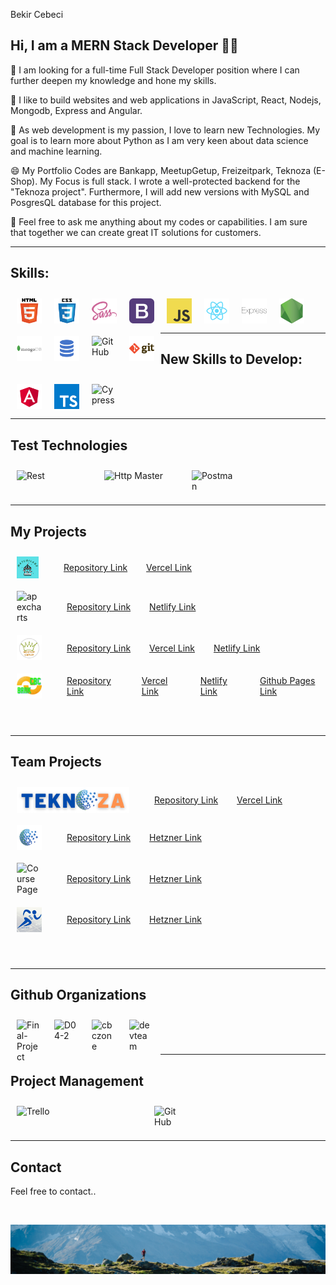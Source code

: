 Bekir Cebeci

## Hi, I am a MERN Stack Developer 👩‍💻

🔭 I am looking for a full-time Full Stack Developer position where I can further deepen my knowledge and hone my skills.

🌱 I like to build websites and web applications in JavaScript, React, Nodejs, Mongodb, Express and Angular.

👯 As web development is my passion, I love to learn new Technologies. My goal is to learn more about Python as I am very keen about data science and machine learning.

😄 My Portfolio Codes are Bankapp, MeetupGetup, Freizeitpark, Teknoza (E-Shop). My Focus is full stack. I wrote a well-protected backend for the "Teknoza project". Furthermore, I will add new versions with MySQL and PosgresQL database for this project.

💬 Feel free to ask me anything about my codes or capabilities. I am sure that together we can create great IT solutions for customers.

---

## Skills:

<img align="left" alt="HTML5" width="40px" style="margin:10px;" src="https://raw.githubusercontent.com/github/explore/80688e429a7d4ef2fca1e82350fe8e3517d3494d/topics/html/html.png" />

<img align="left" alt="CSS3" width="40px" style="margin:10px;" src="https://raw.githubusercontent.com/github/explore/80688e429a7d4ef2fca1e82350fe8e3517d3494d/topics/css/css.png" />

<img align="left" alt="Sass" width="40px" style="margin:10px;" src="https://raw.githubusercontent.com/github/explore/80688e429a7d4ef2fca1e82350fe8e3517d3494d/topics/sass/sass.png" />

<img align="left" alt="Bootstrap" width="40px" style="margin:10px;" src="https://raw.githubusercontent.com/github/explore/80688e429a7d4ef2fca1e82350fe8e3517d3494d/topics/bootstrap/bootstrap.png" />

<img align="left" alt="JavaScript" width="40px" style="margin:10px;" src="https://raw.githubusercontent.com/github/explore/80688e429a7d4ef2fca1e82350fe8e3517d3494d/topics/javascript/javascript.png" />

<img align="left" alt="React" width="40px" style="margin:10px;" src="https://raw.githubusercontent.com/github/explore/80688e429a7d4ef2fca1e82350fe8e3517d3494d/topics/react/react.png" />

<img align="left" alt="Express" width="40px" style="margin:10px;" src="https://raw.githubusercontent.com/github/explore/80688e429a7d4ef2fca1e82350fe8e3517d3494d/topics/express/express.png" />

<img align="left" alt="Node.js" width="40px" style="margin:10px;" src="https://raw.githubusercontent.com/github/explore/80688e429a7d4ef2fca1e82350fe8e3517d3494d/topics/nodejs/nodejs.png" />

<img align="left" alt="Mongodb" width="40px" style="margin:10px;" src="https://raw.githubusercontent.com/github/explore/80688e429a7d4ef2fca1e82350fe8e3517d3494d/topics/mongodb/mongodb.png" />

<img align="left" alt="SQL" width="40px" style="margin:10px;" src="https://raw.githubusercontent.com/github/explore/80688e429a7d4ef2fca1e82350fe8e3517d3494d/topics/sql/sql.png" />

<img align="left" alt="GitHub" width="40px" style="margin:10px;" src="https://github.githubassets.com/images/modules/logos_page/GitHub-Mark.png" />

<img align="left" alt="Git" width="40px" style="margin:10px;" src="https://raw.githubusercontent.com/github/explore/80688e429a7d4ef2fca1e82350fe8e3517d3494d/topics/git/git.png" />

<br />
<br />
<br />

---

## New Skills to Develop:

<img align="left" alt="Angular" width="40px" style="margin:10px;"  src="https://raw.githubusercontent.com/github/explore/80688e429a7d4ef2fca1e82350fe8e3517d3494d/topics/angular/angular.png" />

<img align="left" alt="Typescript" width="40px" style="margin:10px;" src="https://raw.githubusercontent.com/github/explore/80688e429a7d4ef2fca1e82350fe8e3517d3494d/topics/typescript/typescript.png" />

<img align="left" alt="Cypress" width="40px" style="margin:10px;"  src="https://brandfetch.com/_next/image?url=https%3A%2F%2Fasset.brandfetch.io%2FidIq_kF0rb%2Fidv3zwmSiY.jpeg&w=1920&q=75" />

<br />
<br />
<br />

---

## Test Technologies

<img align="left" alt="Rest" width="120px" style="margin:10px;"  src="https://www.softwaretestinghelp.com/wp-content/qa/uploads/2017/04/VREST-Logo.jpg" />

<img align="left" alt="Http Master" width="120px" style="margin:10px;"  src="https://www.softwaretestinghelp.com/wp-content/qa/uploads/2017/04/HttpMaster-Logo.jpg" />

<img align="left" alt="Postman" width="70px" style="margin:10px;"  src="https://mms.businesswire.com/media/20190619005152/en/728506/23/pm-logo-vert%402x-100.jpg" />

<br />
<br />
<br />

---

## My Projects

<div style="display:flex;justify-content:flex-start;align-items:center;gap:30px;">

<img align="left" alt="Freizeitpark" width="35px" style="margin:10px;" src="./public/images/matiguland-logo-2.png" />

<a href="https://github.com/bekircbc/freizeitpark">Repository Link</a>

<a href="https://freizeitpark.vercel.app/">Vercel Link</a>

</div>

<div style="display:flex;justify-content:flex-start;align-items:center;gap:30px;">

<img align="left" alt="apexcharts" width="40px" style="margin:10px;" src="https://avatars.githubusercontent.com/u/37190687?s=200&v=4"/>

<a href="https://github.com/bekircbc/apexchart-navbar-reactvite">Repository Link</a>

<a href="https://apexchart-navbar-reactvite.netlify.app/">Netlify Link</a>

</div>

<div style="display:flex;justify-content:flex-start;align-items:center;gap:30px;">

<img align="left" alt="meetupgetup" width="40px" style="margin:10px;" src="./public/images/meetupgetup.png" />

<a href="https://github.com/bekircbc/meetupgetup-frontend">Repository Link</a>

<a href="https://basic-streamingapp.vercel.app/allmeetups">Vercel Link</a>

<a href="https://meetup-getup-app.netlify.app/">Netlify Link</a>

</div>

<div style="display:flex;justify-content:flex-start;align-items:center;gap:30px;">

<img align="left" alt="CBC Bank" width="40px" style="margin:10px;" src="./public/images/icon.png" />

<a href="https://github.com/bekircbc/Bankmodel_js-jsonserver">Repository Link</a>

<a href="https://bankmodel-js-jsonserver.vercel.app/">Vercel Link</a>

<a href="https://bankmodellwithjsandjsonserver.netlify.app/">Netlify Link</a>

<a href="https://bekircbc.github.io/Bankmodel_js-jsonserver/">Github Pages Link</a>

</div>

<br />
<br />

---

## Team Projects

<div style="display:flex;justify-content:flex-start;align-items:center;gap:30px;">

<img align="left" alt="Teknoza" width="180px" style="margin:10px;" src="./public/images/logo-teknoza.png" />

<a href="https://github.com/final-project-onlineshop/teknoza">Repository Link</a>

<a href="https://bankmodel-js-jsonserver.vercel.app/">Vercel Link</a>

</div>

<div style="display:flex;justify-content:flex-start;align-items:center;gap:30px;">

<img align="left" alt="backend-teknoza" width="40px" style="margin:10px;" src="./public/images/tknz.png" />

<a href="https://github.com/final-project-onlineshop/teknoza">Repository Link</a>

<a href="https://teknoza-backend.bscebeci.de/api/products">Hetzner Link</a>

</div>

<div style="display:flex;justify-content:flex-start;align-items:center;gap:30px;">

<img align="left" alt="Course Page" width="40px" style="margin:10px;" src="https://avatars.githubusercontent.com/u/92315585?s=200&v=4" />

<a href="https://github.com/D04-2/DCI-Course">Repository Link</a>

<a href="https://teknoza-backend.bscebeci.de/api/products">Hetzner Link</a>

</div>

<div style="display:flex;justify-content:flex-start;align-items:center;gap:30px;">

<img align="left" alt="EAD" width="40px" style="margin:10px;" src="./public/images/EAD.png" />

<a href="https://github.com/cbczone/ead-shop">Repository Link</a>

<a href="https://teknoza-backend.bscebeci.de/api/products">Hetzner Link</a>

</div>

<br />
<br />

---

## Github Organizations

[<img align="left" alt="Final-Project" width="40px" style="margin:10px;" src="https://avatars.githubusercontent.com/u/112622793?s=200&v=4" />](https://github.com/final-project-onlineshop)

[<img align="left" alt="D04-2" width="40px" style="margin:10px;" src="https://avatars.githubusercontent.com/u/92315585?s=200&v=4" />](https://github.com/D04-2)

[<img align="left" alt="cbczone" width="40px" style="margin:10px;" src="https://avatars.githubusercontent.com/u/114934589?s=200&v=4" />](https://github.com/cbczone)

[<img align="left" alt="devteam" width="40px" style="margin:10px;" src="https://avatars.githubusercontent.com/u/105494394?s=200&v=4" />](https://github.com/bc-organization-devteam)

<br />
<br />
<br />

---

## Project Management

[<img align="left" alt="Trello" width="200px" style="margin:10px;"  src="https://upload.wikimedia.org/wikipedia/commons/thumb/7/7a/Trello-logo-blue.svg/2560px-Trello-logo-blue.svg.png" />](https://github.com/D04-2/DCI-Course)

[<img align="left" alt="GitHub" width="40px" style="margin:10px;" src="https://github.githubassets.com/images/modules/logos_page/GitHub-Mark.png" />](https://github.com/orgs/final-project-onlineshop/projects/2/views/5)

<br />
<br />
<br />

---

## Contact

Feel free to contact..

<br/>

![logo](./public/images/footer.png)

<!--
**bekircbc/bekircbc** is a ✨ _special_ ✨ repository because its `README.md` (this file) appears on your GitHub profile.

Here are some ideas to get you started:

- 🔭 I’m currently working on ...
- 🌱 I’m currently learning ...
- 👯 I’m looking to collaborate on ...
- 🤔 I’m looking for help with ...
- 💬 Ask me about ...
- 📫 How to reach me: ...
- 😄 Pronouns: ...
- ⚡ Fun fact: ...
-->
